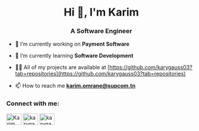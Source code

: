 <h1 align="center">Hi 👋, I'm Karim</h1>
<h3 align="center">A Software Engineer</h3>

<!-- <p align="left"> <img src="https://komarev.com/ghpvc/?username=karygauss03&label=Profile%20views&color=0e75b6&style=flat" alt="karygauss03" /> </p>

<p align="left"> <a href="https://github.com/ryo-ma/github-profile-trophy"><img src="https://github-profile-trophy.vercel.app/?username=karygauss03" alt="karygauss03" /></a> </p> -->

- 🔭 I’m currently working on **Payment Software**

- 🌱 I’m currently learning **Software Development**

- 👨‍💻 All of my projects are available at [https://github.com/karygauss03?tab=repositories](https://github.com/karygauss03?tab=repositories)

- 📫 How to reach me **karim.omrane@supcom.tn**

<h3 align="left">Connect with me:</h3>
<p align="left">
<a href="https://www.linkedin.com/in/karimomrane/" target="blank"><img align="center" src="https://raw.githubusercontent.com/rahuldkjain/github-profile-readme-generator/master/src/images/icons/Social/linked-in-alt.svg" alt="Karim Omrane" height="30" width="40"/></a>
<a href="https://www.leetcode.com/karygauss03" target="blank"><img align="center" src="https://raw.githubusercontent.com/rahuldkjain/github-profile-readme-generator/master/src/images/icons/Social/leet-code.svg" alt="karygauss03" height="30" width="40" /></a>
<a href="https://auth.geeksforgeeks.org/user/karygauss03" target="blank"><img align="center" src="https://raw.githubusercontent.com/rahuldkjain/github-profile-readme-generator/master/src/images/icons/Social/geeks-for-geeks.svg" alt="karygauss03" height="30" width="40" /></a>
</p>

